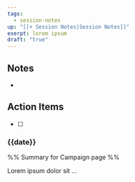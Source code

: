 ```yaml
---
tags:
  - session-notes
up: "[[+ Session Notes|Session Notes]]"
exerpt: lorem ipsum
draft: "true"
---
```


## Notes

- 

## Action Items

- [ ] 

### {{date}} 
%% Summary for Campaign page %%

Lorem ipsum dolor sit ...